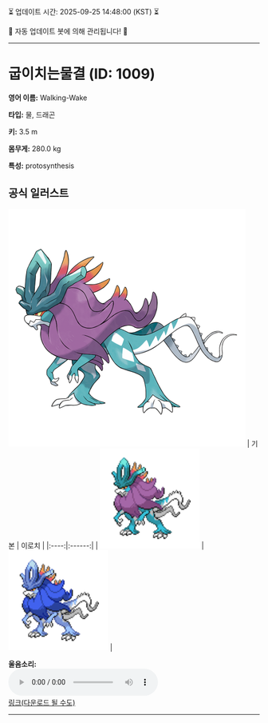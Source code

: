 
⏳ 업데이트 시간: 2025-09-25 14:48:00 (KST) ⏳

🤖 자동 업데이트 봇에 의해 관리됩니다! 🤖

---

# 굽이치는물결 (ID: 1009)
**영어 이름:** Walking-Wake

**타입:** 물, 드래곤

**키:** 3.5 m

**몸무게:** 280.0 kg

**특성:** protosynthesis

## 공식 일러스트
![](https://raw.githubusercontent.com/PokeAPI/sprites/master/sprites/pokemon/other/official-artwork/1009.png)
| 기본 | 이로치 |
|:----:|:------:|
| <img src="https://raw.githubusercontent.com/PokeAPI/sprites/master/sprites/pokemon/1009.png" width="200"> | <img src="https://raw.githubusercontent.com/PokeAPI/sprites/master/sprites/pokemon/shiny/1009.png" width="200"> |

**울음소리:**<br><audio controls src="https://raw.githubusercontent.com/PokeAPI/cries/main/cries/pokemon/latest/1009.ogg"></audio><br> [링크(다운로드 될 수도)](https://raw.githubusercontent.com/PokeAPI/cries/main/cries/pokemon/latest/1009.ogg)


---
